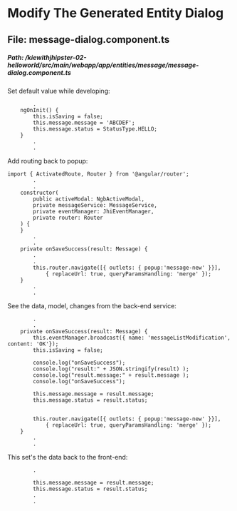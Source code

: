 # Modify The Generated Entity Dialog

##  File: message-dialog.component.ts
##### Path: /kiewithjhipster-02-helloworld/src/main/webapp/app/entities/message/message-dialog.component.ts
Set default value while developing:

```		.
		.
    ngOnInit() {
        this.isSaving = false;
    	this.message.message = 'ABCDEF';
    	this.message.status = StatusType.HELLO;
    }
		.
		.
```



Add routing back to popup:

```
import { ActivatedRoute, Router } from '@angular/router';
		.
		.
    constructor(
        public activeModal: NgbActiveModal,
        private messageService: MessageService,
        private eventManager: JhiEventManager,
        private router: Router
    ) {
    }	
		.
		.
    private onSaveSuccess(result: Message) {
		.
		.		
		this.router.navigate([{ outlets: { popup:'message-new' }}], 
			{ replaceUrl: true, queryParamsHandling: 'merge' });
    }
		.
		.		
```


See the data, model, changes from the back-end service:<br/>


```		
		.
		.		
    private onSaveSuccess(result: Message) {
        this.eventManager.broadcast({ name: 'messageListModification', content: 'OK'});
        this.isSaving = false;
		
		console.log("onSaveSuccess");
		console.log("result:" + JSON.stringify(result) ); 
		console.log("result.message:" + result.message ); 
		console.log("onSaveSuccess");
		
    	this.message.message = result.message;
    	this.message.status = result.status;

		
		this.router.navigate([{ outlets: { popup:'message-new' }}], 
			{ replaceUrl: true, queryParamsHandling: 'merge' });
    }
		.
		.		
```

This set's the data back to the front-end:<br/>

```		.
		.
	
    	this.message.message = result.message;
    	this.message.status = result.status;
		.
		.
```

